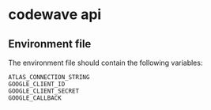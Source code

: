 # codewave api 

## Environment file
The environment file should contain the following variables: 

```
ATLAS_CONNECTION_STRING
GOOGLE_CLIENT_ID
GOOGLE_CLIENT_SECRET
GOOGLE_CALLBACK
```
